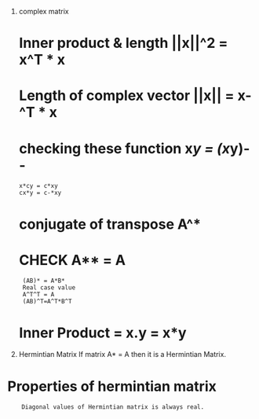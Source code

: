 1) complex matrix
   # Inner product & length ||x||^2 = x^T * x
   # Length of complex vector ||x|| = x-^T * x
   # checking these function x*y = (x*y)--
       x*cy = c*xy
       cx*y = c-*xy
   # conjugate of transpose A^*
   #   CHECK A** = A
        (AB)* = A*B*
        Real case value 
        A^T^T = A
        (AB)^T=A^T*B^T
   # Inner Product = x.y = x*y
 
 2) Hermintian Matrix
    If matrix A* = A then it is a Hermintian Matrix.
    
   # Properties of hermintian matrix
        Diagonal values of Hermintian matrix is always real.
